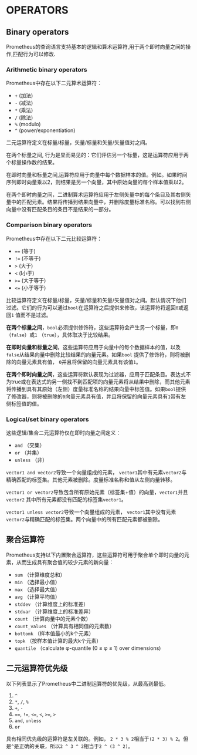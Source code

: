# OPERATORS

## Binary operators

Prometheus的查询语言支持基本的逻辑和算术运算符,用于两个即时向量之间的操作,匹配行为可以修改.

### Arithmetic binary operators

Prometheus中存在以下二元算术运算符：

- `+` (加法)
- `-` (减法)
- `*` (乘法)
- `/` (除法)
- `%` (modulo)
- `^` (power/exponentiation)

二元运算符定义在标量/标量，矢量/标量和矢量/矢量值对之间。

在两个标量之间, 行为是显而易见的：它们评估另一个标量，这是运算符应用于两个标量操作数的结果。

在即时向量和标量之间,运算符应用于向量中每个数据样本的值。例如。如果时间序列即时向量乘以2，则结果是另一个向量，其中原始向量的每个样本值乘以2。

在两个即时向量之间，二进制算术运算符应用于左侧矢量中的每个条目及其右侧矢量中的匹配元素。结果将传播到结果向量中，并删除度量标准名称。可以找到右侧向量中没有匹配条目的条目不是结果的一部分。

### Comparison binary operators

Prometheus中存在以下二元比较运算符：

- `==` (等于)
- `!=` (不等于)
- `>` (大于)
- `<` (l小于)
- `>=` (大于等于)
- `<=` (小于等于)

比较运算符定义在标量/标量，矢量/标量和矢量/矢量值对之间。默认情况下他们过滤。它们的行为可以通过`bool`在运算符之后提供来修改，该运算符将返回`0`或返回`1` 值而不是过滤。

**在两个标量之间**，`bool`必须提供修饰符，这些运算符会产生另一个标量，即`0`（`false`）或`1` （`true`），具体取决于比较结果。

**在即时向量和标量之间**，这些运算符应用于向量中的每个数据样本的值，以及`false`从结果向量中删除比较结果的向量元素。如果`bool` 提供了修饰符，则将被删除的向量元素具有值， `0`并且将保留的向量元素具有该值`1`。

**在两个即时向量之间**，这些运算符默认表现为过滤器，应用于匹配条目。表达式不为true或在表达式的另一侧找不到匹配项的向量元素将从结果中删除，而其他元素将传播到具有其原始（左侧）度量标准名称的结果向量中标签值。如果`bool`提供了修改器，则将被删除的`0`向量元素具有值，并且将保留的向量元素具有`1`带有左侧标签值的值。

### Logical/set binary operators

这些逻辑/集合二元运算符仅在即时向量之间定义：

- `and` （交集）
- `or` （并集）
- `unless` （非）

`vector1 and vector2`导致一个向量组成的元素， `vector1`其中有元素`vector2`与精确匹配的标签集。其他元素被删除。度量标准名称和值从左侧向量转移。

`vector1 or vector2`导致包含所有原始元素（标签集+值）的向量，`vector1`并且`vector2` 其中所有元素都没有匹配的标签集`vector1`。

`vector1 unless vector2`导致一个向量组成的元素， `vector1`其中没有元素`vector2`与精确匹配的标签集。两个向量中的所有匹配元素都被删除。

## 聚合运算符

Prometheus支持以下内置聚合运算符，这些运算符可用于聚合单个即时向量的元素，从而生成具有聚合值的较少元素的新向量：

- `sum` （计算维度总和）
- `min` （选择最小值）
- `max` （选择最大值）
- `avg` （计算平均值）
- `stddev` （计算维度上的标准差）
- `stdvar` （计算维度上的标准差异）
- `count` （计算向量中的元素个数）
- `count_values` （计算具有相同值的元素数）
- `bottomk` （样本值最小的k个元素）
- `topk` （按样本值计算的最大k个元素）
- `quantile` （calculate φ-quantile (0 ≤ φ ≤ 1) over dimensions)



## 二元运算符优先级

以下列表显示了Prometheus中二进制运算符的优先级，从最高到最低。

1. `^`
2. `*`, `/`, `%`
3. `+`, `-`
4. `==`, `!=`, `<=`, `<`, `>=`, `>`
5. `and`, `unless`
6. `or`

具有相同优先级的运算符是左关联的。例如， `2 * 3 % 2`相当于`(2 * 3) % 2`。但是`^`是正确的关联，所以`2 ^ 3 ^ 2`相当于`2 ^ (3 ^ 2)`。


